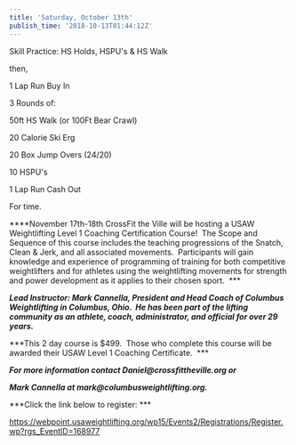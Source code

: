 ```yaml
---
title: 'Saturday, October 13th'
publish_time: '2018-10-13T01:44:12Z'
---
```


Skill Practice: HS Holds, HSPU's & HS Walk

then,

1 Lap Run Buy In

3 Rounds of:

50ft HS Walk (or 100Ft Bear Crawl)

20 Calorie Ski Erg

20 Box Jump Overs (24/20)

10 HSPU's

1 Lap Run Cash Out

For time.

***\*November 17th-18th CrossFit the Ville will be hosting a USAW
Weightlifting Level 1 Coaching Certification Course!  The Scope and
Sequence of this course includes the teaching progressions of the
Snatch, Clean & Jerk, and all associated movements.  Participants will
gain knowledge and experience of programming of training for both
competitive weightlifters and for athletes using the weightlifting
movements for strength and power development as it applies to their
chosen sport.  ***

***Lead Instructor: Mark Cannella, President and Head Coach of Columbus
Weightlifting in Columbus, Ohio.  He has been part of the lifting
community as an athlete, coach, administrator, and official for over 29
years.***

***This 2 day course is \$499.  Those who complete this course will be
awarded their USAW Level 1 Coaching Certificate.  ***

***For more information contact Daniel\@crossfittheville.org or***

***Mark Cannella at mark\@columbusweightlifting.org.***

***Click the link below to register: ***

<https://webpoint.usaweightlifting.org/wp15/Events2/Registrations/Register.wp?rgs_EventID=168977>
